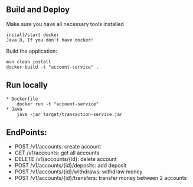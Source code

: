 Build and Deploy
----------------------

Make sure you have all necessary tools installed

    install/start docker
    Java 8, If you don't have docker!
    
Build the application:

    mvn clean install
    docker build -t "account-service" .
     
Run locally
----------------------

    * Dockerfile
        docker run -t "account-service"
    * Java
        java -jar target/transaction-service.jar 

EndPoints:
----------
*    POST   /v1/accounts: create account
*    GET    /v1/accounts: get all accounts
*   DELETE /v1/accounts/{id}: delete account
*    POST   /v1/accounts/{id}/deposits: add deposit
*    POST   /v1/accounts/{id}/withdraws: withdraw money
*    POST   /v1/accounts/{id}/transfers: transfer money between 2 accounts

